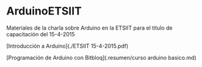# ArduinoETSIIT

Materiales de la charla sobre Arduino en la ETSIIT para el título de capacitación del 15-4-2015

[Introducción a Arduino](./ETSIIT 15-4-2015.pdf)

[Programación de Arduino con Bitbloq](.resumen/curso arduino basico.md)
